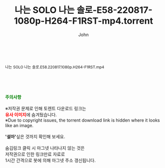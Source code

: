 ﻿---
layout: post
title:  "나는 SOLO 나는 솔로-E58-220817-1080p-H264-F1RST-mp4.torrent"
author: John
categories: [ 방송/음악 ]
tags: [  ]
image:  
description: "나는 SOLO 나는 솔로-E58-220817-1080p-H264-F1RST-mp4 torrent 정보 공유"
toc: true
toc_sticky: true
---

<br>
<div class="view-img">
<a class="view_image" href="http://torrentmobile61.com/bbs/view_image.php?fn=%2Fdata%2Ffile%2Fmusic%2F469716874_MAunT0zg_d22ec39195ad8785dcba0a2d73f84c6c79e66280.jpg" target="_blank"><img alt="" class="img-tag" content="http://torrentmobile61.com/data/file/music/469716874_MAunT0zg_d22ec39195ad8785dcba0a2d73f84c6c79e66280.jpg" itemprop="image" src="http://torrentmobile61.com/data/file/music/thumb-469716874_MAunT0zg_d22ec39195ad8785dcba0a2d73f84c6c79e66280_835x2212.jpg"/></a></div><div class="view-content" itemprop="description">
<p><span style="font-size:12px;">나는 SOLO 나는 솔로.E58.220817.1080p.H264-F1RST.mp4</span> </p> </div>
    
<br><br><br>
<p data-ke-size="size16"><b><span style="color: green;">주의사항</span></b><br /><br />※저작권 문제로 인해 토렌트 다운로드 링크는<br /><b><span style="color: red;">유사 이미지</span></b>에 숨겨뒀습니다.<br />※Due to copyright issues, the torrent download link is hidden where it looks like an image.<br /><br /><b>'설마'</b>싶은 것까지 확인해 보세요.<br /><br />숨김링크 클릭 시 마그넷 나타나지 않는 것은<br />저작권으로 인한 링크만료 자료로<br />1시간 간격으로 봇에 의해 마그넷 주소 갱신됩니다.</p>
